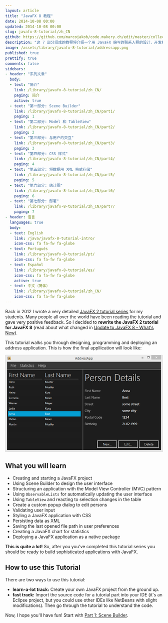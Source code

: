 ```yaml
---
layout: article
title: "JavaFX 8 教程"
date: 2014-10-08 00:00
updated: 2014-10-08 00:00
slug: javafx-8-tutorial/zh_CN
github: https://github.com/marcojakob/code.makery.ch/edit/master/collections/library/javafx-8-tutorial-zh_CN.md
description: "这 7 部分组成的教程将介绍一个用 JavaFX 编写的联系人程的设计，开发和部署的过程。"
image: /assets/library/javafx-8-tutorial/addressapp.png
published: true
prettify: true
comments: false
sidebars:
- header: "系列文章"
  body:
  - text: "简介"
    link: /library/javafx-8-tutorial/zh_CN/
    paging: 简介
    active: true
  - text: "第一部分: Scene Builder"
    link: /library/javafx-8-tutorial/zh_CN/part1/
    paging: 1
  - text: "第二部分: Model 和 TableView"
    link: /library/javafx-8-tutorial/zh_CN/part2/
    paging: 2
  - text: "第三部分: 与用户的交互"
    link: /library/javafx-8-tutorial/zh_CN/part3/
    paging: 3
  - text: "第四部分: CSS 样式"
    link: /library/javafx-8-tutorial/zh_CN/part4/
    paging: 4
  - text: "第五部分: 将数据用 XML 格式存储"
    link: /library/javafx-8-tutorial/zh_CN/part5/
    paging: 5
  - text: "第六部分: 统计图"
    link: /library/javafx-8-tutorial/zh_CN/part6/
    paging: 6
  - text: "第七部分: 部署"
    link: /library/javafx-8-tutorial/zh_CN/part7/
    paging: 7
- header: 语言
  languages: true
  body:
  - text: English
    link: /java/javafx-8-tutorial-intro/
    icon-css: fa fa-fw fa-globe
  - text: Português
    link: /library/javafx-8-tutorial/pt/
    icon-css: fa fa-fw fa-globe
  - text: Español
    link: /library/javafx-8-tutorial/es/
    icon-css: fa fa-fw fa-globe
    active: true
  - text: 中文（简体）
    link: /library/javafx-8-tutorial/zh_CN/
    icon-css: fa fa-fw fa-globe
---
```



Back in 2012 I wrote a very detailed [JavaFX 2 tutorial series](/java/javafx-2-tutorial-intro/) for my students. Many people all over the world have been reading the tutorial and gave very positive feedback. So I decided to **rewrite the JavaFX 2 tutorial for JavaFX 8** (read about what changed in [Update to JavaFX 8 - What's New](/blog/update-to-javafx-8-whats-new/)).

This tutorial walks you through designing, programming and deploying an address application. This is how the final appllication will look like:

![Screenshot AddressApp](/assets/library/javafx-8-tutorial/addressapp.png)


## What you will learn

* Creating and starting a JavaFX project
* Using Scene Builder to design the user interface
* Structuring an application with the Model View Controller (MVC) pattern
* Using `ObservableLists` for automatically updating the user interface
* Using `TableView` and reacting to selection changes in the table
* Create a custom popup dialog to edit persons
* Validating user input
* Styling a JavaFX application with CSS
* Persisting data as XML
* Saving the last opened file path in user preferences
* Creating a JavaFX chart for statistics
* Deploying a JavaFX application as a native package

**This is quite a lot!** So, after you you've completed this tutorial series you should be ready to build sophisticated applications with JavaFX.


## How to use this Tutorial

There are two ways to use this tutorial:

* **learn-a-lot track:** Create your own JavaFX project from the ground up.
* **fast track:** Import the source code for a tutorial part into your IDE (it's an Eclipse project, but you could use other IDEs like NetBeans with slight modifications). Then go through the tutorial to understand the code.

Now, I hope you'll have fun! Start with [Part 1: Scene Builder](/java/javafx-8-tutorial-zh_CN-part1/).
